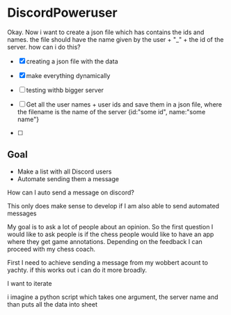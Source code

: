 # DiscordPoweruser

Okay. Now i want to create a json file which has contains the ids and names. the file should have the name given by the user + "_" + the id of the server. how can i do this?

- [x] creating a json file with the data
- [x] make everything dynamically
- [ ] testing withb bigger server 


- [ ] Get all the user names + user ids and save them in a json file, where the filename is the name of the server
{id:"some id", name:"some name"}
- [ ]  

## Goal

- Make a list with all Discord users
- Automate sending them a message 

How can I auto send a message on discord?

This only does make sense to develop if I am also able to send automated messages 

My goal is to ask a lot of people about an opinion. So the first question I would like to ask people is if the chess people would like to have an app where they get game annotations. Depending on the feedback I can proceed with my chess coach.

First I need to achieve sending a message from my wobbert acount to yachty. if this works out i can do it more broadly.

I want to iterate 

i imagine a python script which takes one argument, the server name and than puts all the data into sheet